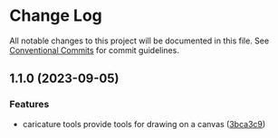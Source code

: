 # Change Log

All notable changes to this project will be documented in this file.
See [Conventional Commits](https://conventionalcommits.org) for commit guidelines.

## 1.1.0 (2023-09-05)


### Features

* caricature tools provide tools for drawing on a canvas ([3bca3c9](https://github.com/zthun/caricature/commit/3bca3c9c9b7261888e590351ef888197ced34cff))
